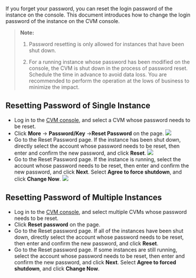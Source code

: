
If you forget your password, you can reset the login password of the instance on the console. This document introduces how to change the login password of the instance on the CVM console.


>**Note:**
>
>1. Password resetting is only allowed for instances that have been shut down.
>
>2. For a running instance whose password has been modified on the console, the CVM is shut down in the process of password reset. Schedule the time in advance to avoid data loss. You are recommended to perform the operation at the lows of business to minimize the impact.


## Resetting Password of Single Instance

- Log in to the [CVM console](https://console.cloud.tencent.com/cvm/index), and select a CVM whose password needs to be reset.
- Click **More** -> **Password/Key** ->**Reset Password** on the page.
![](https://main.qcloudimg.com/raw/67224eccfe23375926be0db63195a36c.png)
- Go to the Reset Password page. If the instance has been shut down, directly select the account whose password needs to be reset, then enter and confirm the new password, and click **Reset**.
![](https://main.qcloudimg.com/raw/d6bd97bc1075a3508bd32f184a22b7d1.png)
- Go to the Reset Password page. If the instance is running, select the account whose password needs to be reset, then enter and confirm the new password, and click **Next**. Select **Agree to force shutdown**, and click **Change Now**.
![](https://main.qcloudimg.com/raw/80f4d11462c3e7ee22628ca0df5956a0.png)
## Resetting Password of Multiple Instances
- Log in to the [CVM console](https://console.cloud.tencent.com/cvm/index), and select multiple CVMs whose password needs to be reset.
- Click **Reset password** on the page.
- Go to the Reset password page. If all of the instances have been shut down, directly select the account whose password needs to be reset, then enter and confirm the new password, and click **Reset**.
- Go to the Reset password page. If some instances are still running, select the account whose password needs to be reset, then enter and confirm the new password, and click **Next**. Select **Agree to forced shutdown**, and click **Change Now**.
